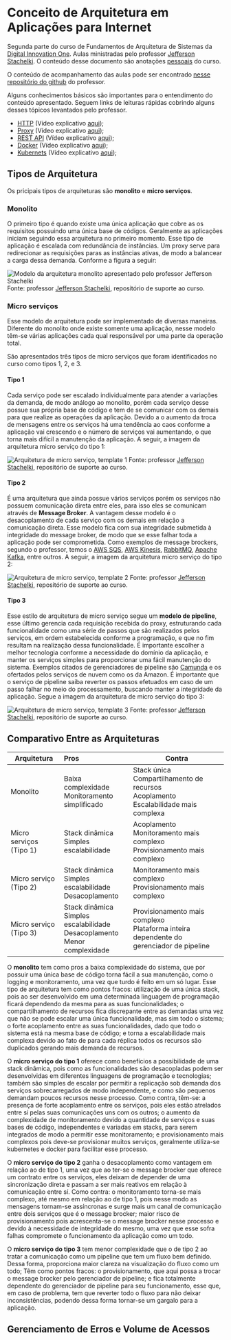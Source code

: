 # Conceito de Arquitetura em Aplicações para Internet

Segunda parte do curso de Fundamentos de Arquitetura de Sistemas da [Digital Innovation One][DIO]. Aulas ministradas pelo professor [Jefferson Stachelki][PROFESSOR]. O conteúdo desse documento são anotações [pessoais][Natan Albuquerque] do curso.

O conteúdo de acompanhamento das aulas pode ser encontrado [nesse repositório do github](https://github.com/jeffhsta/fundamentos_arquitetura) do professor.

Alguns conhecimentos básicos são importantes para o entendimento do conteúdo apresentado. Seguem links de leituras rápidas cobrindo alguns desses tópicos levantados pelo professor.

- [HTTP][HTTP] (Vídeo explicativo [aqui][VIDEO_HTTP]);
- [Proxy][PROXY] (Vídeo explicativo [aqui][VIDEO_PROXY]);
- [REST API](./VantagensDesenvolvimentoWebServices.md) (Vídeo explicativo [aqui][VIDEO_REST]);
- [Docker][DOCKER] (Vídeo explicativo [aqui][VIDEO_DOCKER]);
- [Kubernets][KUBERNETES] (Vídeo explicativo [aqui][VIDEO_KUBERNETES]);

## Tipos de Arquitetura

Os pricipais tipos de arquiteturas são **monolito** e **micro serviços**.

### Monolito

O primeiro tipo é quando existe uma única aplicação que cobre as os requisitos possuindo uma única base de códigos. Geralmente as aplicações iniciam seguindo essa arquitetura no primeiro momento. Esse tipo de aplicação é escalada com redundância de instâncias. Um proxy serve para redirecionar as requisições paras as instâncias ativas, de modo a balancear a carga dessa demanda. Conforme a figura a seguir:

![Modelo da arquitetura monolito apresentado pelo professor [Jefferson Stachelki][PROFESSOR]](https://raw.githubusercontent.com/jeffhsta/fundamentos_arquitetura/master/monolito.png) Fonte: professor [Jefferson Stachelki][PROFESSOR], repositório de suporte ao curso.

### Micro serviços

Esse modelo de arquitetura pode ser implementado de diversas maneiras. Diferente do monolito onde existe somente uma aplicação, nesse modelo têm-se várias aplicações cada qual responsável por uma parte da operação total.

São apresentados três tipos de micro serviços que foram identificados no curso como tipos 1, 2, e 3.

#### Tipo 1

Cada serviço pode ser escalado individualmente para atender a variações da demanda, de modo análogo ao monolito, porém cada serviço desse possue sua própria base de código e tem de se comunicar com os demais para que realize as operações da aplicação. Devido a o aumento da troca de mensagens entre os serviços há uma tendência ao caos conforme a aplicação vai crescendo e o número de serviços vai aumentando, o que torna mais difícil a manutenção da aplicação. A seguir, a imagem da arquitetura micro serviço do tipo 1:

![Arquitetura de micro serviço, template 1](https://raw.githubusercontent.com/jeffhsta/fundamentos_arquitetura/master/microservicos1.png) Fonte: professor [Jefferson Stachelki][PROFESSOR], repositório de suporte ao curso.

#### Tipo 2

É uma arquitetura que ainda possue vários serviços porém os serviços não possuem comunicação direta entre eles, para isso eles se comunicam através de **Message Broker**. A vantagem desse modelo é o desacoplamento de cada serviço com os demais em relação a comunicação direta. Esse modelo fica com sua integridade submetida à integridade do message broker, de modo que se esse falhar toda a aplicação pode ser comprometida. Como exemplos de message brockers, segundo o professor, temos o [AWS SQS][AWS_SQS], [AWS Kinesis][AWS_KINESIS], [RabbitMQ][RABBITMQ], [Apache Kafka][APACHE_KAFKA], entre outros. A seguir, a imagem da arquitetura micro serviço do tipo 2:

![Arquitetura de micro serviço, template 2](https://raw.githubusercontent.com/jeffhsta/fundamentos_arquitetura/master/microservicos2.png) Fonte: professor [Jefferson Stachelki][PROFESSOR], repositório de suporte ao curso.

#### Tipo 3

Esse estilo de arquitetura de micro serviço segue um **modelo de pipeline**, esse último gerencia cada requisição recebida do proxy, estruturando cada funcionalidade como uma série de passos que são realizados pelos serviços, em ordem estabelecida conforme a programação, e que no fim resultam na realização dessa funcionalidade. É importante escolher a melhor tecnologia conforme a necessidade do domínio da aplicação, e manter os serviços simples para proporcionar uma fácil manutenção do sistema. Exemplos citados de gerenciadores de pipeline são [Camunda](https://camunda.com/) e os ofertados pelos serviços de nuvem como os da Amazon.
É importante que o serviço de pipeline saiba reverter os passos efetuados em caso de um passo falhar no meio do processamento, buscando manter a integridade da aplicação. Segue a imagem da arquitetura de micro serviço do tipo 3:

![Arquitetura de micro serviço, template 3](https://raw.githubusercontent.com/jeffhsta/fundamentos_arquitetura/master/microservicos3.png) Fonte: professor [Jefferson Stachelki][PROFESSOR], repositório de suporte ao curso.

## Comparativo Entre as Arquiteturas

Arquitetura | Pros | Contra
-- |:-- | --
Monolito | Baixa complexidade<br>Monitoramento simplificado| Stack única<br>Compartilhamento de recursos<br>Acoplamento<br>Escalabilidade mais complexa
 Micro serviços (Tipo 1) | Stack dinâmica<br>Simples escalabilidade | Acoplamento<br>Monitoramento mais complexo<br>Provisionamento mais complexo
 Micro serviço (Tipo 2) | Stack dinâmica<br>Simples escalabilidade<br>Desacoplamento | Monitoramento mais complexo<br>Provisionamento mais complexo
 Micro serviço (Tipo 3) | Stack dinâmica<br>Simples escalabilidade<br>Desacoplamento<br>Menor complexidade | Provisionamento mais complexo<br>Plataforma inteira dependente do gerenciador de pipeline

O **monolito** tem como pros a baixa complexidade do sistema, que por possuir uma única base de código torna fácil a sua manutenção, como o logging e monitoramento, uma vez que turdo é feito em um só lugar. Esse tipo de arquitetura tem como pontos fracos: utilização de uma única stack, pois ao ser desenvolvido em uma determinada linguagem de programação ficará dependendo da mesma para as suas funcionalidades; o compartilhamento de recursos fica discrepante entre as demandas uma vez que não se pode escalar uma única funcionalidade, mas sim todo o sistema; o forte acoplamento entre as suas funcionalidades, dado que todo o sistema está na mesma base de código; e torna a escalabilidade mais complexa devido ao fato de para cada réplica todos os recursos são duplicados gerando mais demanda de recursos.

O **micro serviço do tipo 1** oferece como benefícios a possibilidade de uma stack dinâmica, pois como as funcionalidades são desacopladas podem ser desenvolvidas em diferentes linguagens de programação e tecnologias; também são simples de escalar por permitir a replicação sob demanda dos serviços sobrecarregados de modo independente, e como são pequenos demandam poucos recursos nesse processo. Como contra, têm-se: a presença de forte acoplamento entre os serviços, pois eles estão atrelados entre sí pelas suas comunicações uns com os outros; o aumento da complexidade de monitoramento devido a quantidade de serviços e suas bases de código, independentes e variadas em stacks, para serem integrados de modo a permitir esse monitoramento; e provisionamento mais complexos pois deve-se provisionar muitos serviços, geralmente utiliza-se kubernetes e docker para facilitar esse processo.

O **micro serviço do tipo 2** ganha o desacoplamento como vantagem em relação ao de tipo 1, uma vez que ao ter-se o message brocker que oferece um contrato entre os serviços, eles deixam de depender de uma sincronização direta e passam a ser mais reativos em relação à comunicação entre sí. Como contra: o monitoramento torna-se mais complexo, até mesmo em relação ao de tipo 1, pois nesse modo as mensagens tornam-se assíncronas e surge mais um canal de comunicação entre dois serviços que é o message brocker; maior risco de provisionamento pois acrescenta-se o message brocker nesse processo e devido à necessidade de integridade do mesmo, uma vez que esse sofra falhas compromete o funcionamento da aplicação como um todo.

O **micro serviço do tipo 3** tem menor complexidade que o de tipo 2 ao tratar a comunicação como um pipeline que tem um fluxo bem definido. Dessa forma, proporciona maior clareza na visualização do fluxo como um todo; Têm como pontos fracos: o provisionamento, que aqui possa a trocar o message brocker pelo gerenciador de pipeline; e fica totalmente dependente do gerenciador de pipeline para seu funcionamento, esse que, em caso de problema, tem que reverter todo o fluxo para não deixar inconsistências, podendo dessa forma tornar-se um gargalo para a aplicação.

## Gerenciamento de Erros e Volume de Acessos


[DIO]:https://web.digitalinnovation.one "Digital Innovation One"
[Natan Albuquerque]:https://github.com/albuquerq "Natan Albuquerque"
[PROFESSOR]:https://github.com/jeffhsta "Jefferson Stachelki"

<!-- Conteúdo para estudo -->

[HTTP]:https://pt.wikipedia.org/wiki/Hypertext_Transfer_Protocol "Hypertext Transfer Protocol"
[PROXY]:https://pt.wikipedia.org/wiki/Proxy "Proxy"
[DOCKER]:https://docs.docker.com/get-started/ "Docker"
[KUBERNETES]:https://kubernetes.io/pt/ "Kubernetes"

<!-- Links de vídeos úteis -->

[VIDEO_HTTP]: https://youtu.be/fhAXgcD21iE "YouTube - Space Rails - Como funciona uma requisição HTTP?"
[VIDEO_PROXY]: https://youtu.be/Xl_X1dYN_sk "YouTube - Marcelo Franco - O que é um proxy reverso?"
[VIDEO_REST]: https://youtu.be/cRHF4trs318 "YouTube - Canal TI - REST em 6 minutos"
[VIDEO_DOCKER]: https://youtu.be/Noi4MOHrZAc "YouTube - LINUXtips - O que é Docker? Tutorial rápido  Descomplicando o Docker V1 - Parte 2"
[VIDEO_KUBERNETES]: https://youtu.be/a-2OBHlM5gU "YouTube - School of Net - Você sabe o que é o Kubernetes? | Wesley Willians"

<!-- links para referências -->

[AWS_SQS]:https://aws.amazon.com/pt/sqs/ "Amazon Simple Queque Service"
[AWS_KINESIS]:https://aws.amazon.com/pt/kinesis/ "Amazon Kinesis"
[RABBITMQ]:https://www.rabbitmq.com/ "RabbitMQ"
[APACHE_KAFKA]:https://kafka.apache.org/ "Apache Kafka"